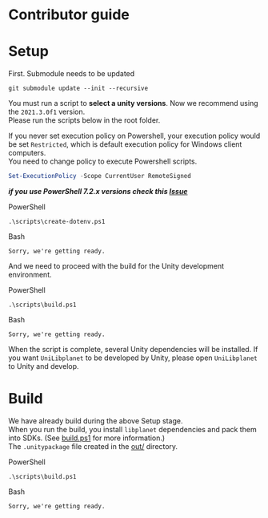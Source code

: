 Contributor guide
=================

# Setup
First. Submodule needs to be updated
```
git submodule update --init --recursive
```

You must run a script to **select a unity versions**. Now we recommend using the `2021.3.0f1` version.  
Please run the scripts below in the root folder.

If you never set execution policy on Powershell, your execution policy would be set `Restricted`, which is default execution policy for Windows client computers.  
You need to change policy to execute Powershell scripts.  
```powershell
Set-ExecutionPolicy -Scope CurrentUser RemoteSigned
```

___if you use PowerShell 7.2.x versions check this [Issue](https://github.com/PowerShell/PowerShell/issues/17322)___

PowerShell
```
.\scripts\create-dotenv.ps1
```

Bash
```
Sorry, we're getting ready.
```

And we need to proceed with the build for the Unity development environment.  

PowerShell
```
.\scripts\build.ps1
```

Bash
```
Sorry, we're getting ready.
```

When the script is complete, several Unity dependencies will be installed.
If you want `UniLibplanet` to be developed by Unity, please open `UniLibplanet` to Unity and develop.

# Build

We have already build during the above Setup stage.  
When you run the build, you install `libplanet` dependencies and pack them into SDKs. (See [build.ps1](./scripts/build.ps1) for more information.)  
The `.unitypackage` file created in the [out/](./out/) directory.

PowerShell
```
.\scripts\build.ps1
```

Bash
```
Sorry, we're getting ready.
```
